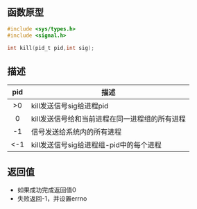 ## 函数原型
```c
#include <sys/types.h>
#include <signal.h>

int kill(pid_t pid,int sig);
```
## 描述
pid|描述|
:-----:|----
>0|kill发送信号sig给进程pid
0|kill发送信号给和当前进程在同一进程组的所有进程
-1|信号发送给系统内的所有进程
<-1|kill发送信号sig给进程组-pid中的每个进程


## 返回值
* 如果成功完成返回值0
* 失败返回-1，并设置errno